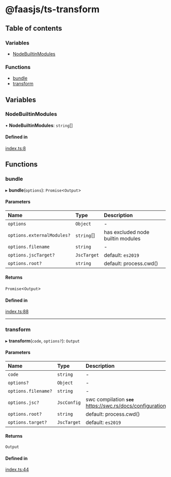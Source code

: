 # @faasjs/ts-transform

## Table of contents

### Variables

- [NodeBuiltinModules](modules.md#nodebuiltinmodules)

### Functions

- [bundle](modules.md#bundle)
- [transform](modules.md#transform)

## Variables

### NodeBuiltinModules

• **NodeBuiltinModules**: `string`[]

#### Defined in

[index.ts:8](https://github.com/faasjs/faasjs/blob/1705fd2/packages/ts-transform/src/index.ts#L8)

## Functions

### bundle

▸ **bundle**(`options`): `Promise`<`Output`\>

#### Parameters

| Name | Type | Description |
| :------ | :------ | :------ |
| `options` | `Object` | - |
| `options.externalModules?` | `string`[] | has excluded node builtin modules |
| `options.filename` | `string` | - |
| `options.jscTarget?` | `JscTarget` | default: `es2019` |
| `options.root?` | `string` | default: process.cwd() |

#### Returns

`Promise`<`Output`\>

#### Defined in

[index.ts:88](https://github.com/faasjs/faasjs/blob/1705fd2/packages/ts-transform/src/index.ts#L88)

___

### transform

▸ **transform**(`code`, `options?`): `Output`

#### Parameters

| Name | Type | Description |
| :------ | :------ | :------ |
| `code` | `string` | - |
| `options?` | `Object` | - |
| `options.filename?` | `string` | - |
| `options.jsc?` | `JscConfig` | swc compilation  **`see`** https://swc.rs/docs/configuration/compilation |
| `options.root?` | `string` | default: process.cwd() |
| `options.target?` | `JscTarget` | default: `es2019` |

#### Returns

`Output`

#### Defined in

[index.ts:44](https://github.com/faasjs/faasjs/blob/1705fd2/packages/ts-transform/src/index.ts#L44)
